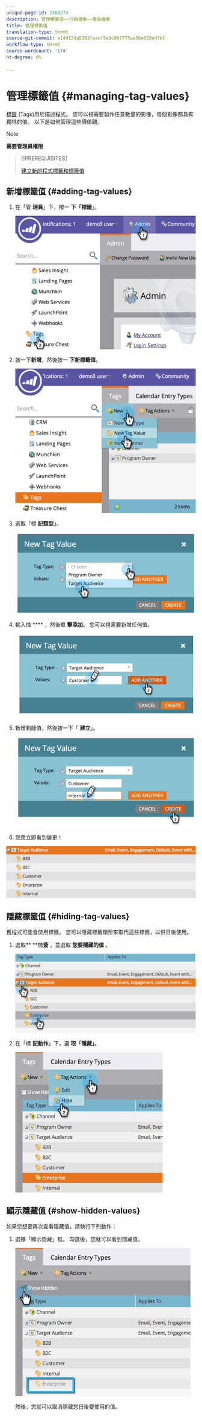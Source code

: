 ```yaml
---
unique-page-id: 2360274
description: 管理標籤值——行銷檔案——產品檔案
title: 管理標籤值
translation-type: tm+mt
source-git-commit: e149133a5383faaef5e9c9b7775ae36e633ed7b1
workflow-type: tm+mt
source-wordcount: '174'
ht-degree: 0%

---
```



# 管理標籤值 {#managing-tag-values}

[標籤](../../../product-docs/core-marketo-concepts/programs/working-with-programs/understanding-tags.md) (Tags)用於描述程式。 您可以視需要製作任意數量的影像，每個影像都具有獨特的值。 以下是如何管理這些價值觀。

>[!NOTE]
>
>**需要管理員權限**

>[!PREREQUISITES]
>
>[建立新的程式標籤和標籤值](create-a-new-program-tag-and-tag-values.md)

## 新增標籤值 {#adding-tag-values}

1. 在「管 **理員**」下，按一 **下「標籤**」。

   ![](assets/image2014-9-24-12-3a24-3a55.png)

1. 按一下**新增**，然後按一 **下新標籤值**。

   ![](assets/image2014-9-24-12-3a25-3a23.png)

1. 選取「標 **記類型」**。

   ![](assets/image2014-9-24-12-3a26-3a2.png)

1. 輸入值 **** ，然後單 **擊添加**。 您可以視需要新增任何值。

   ![](assets/image2014-9-24-12-3a26-3a27.png)

1. 新增剩餘值，然後按一下「 **建立**」。

   ![](assets/image2014-9-24-12-3a26-3a55.png)

1. 您應立即看到變更！

![](assets/image2014-9-24-12-3a27-3a34.png)

## 隱藏標籤值 {#hiding-tag-values}

舊程式可能會使用標籤。 您可以隱藏標籤類型來取代這些標籤，以供日後使用。

1. 選取** **標&#x200B;**簽** ，並選取 **您要隱藏的值** 。

   ![](assets/image2014-9-24-12-3a28-3a25.png)

1. 在「標 **記動作**」下，選 **取「隱藏」**。

   ![](assets/image2014-9-24-12-3a29-3a4.png)

## 顯示隱藏值 {#show-hidden-values}

如果您想要再次查看隱藏值，請執行下列動作：

1. 選擇「顯示隱藏」框。 勾選後，您就可以看到隱藏值。

   ![](assets/image2014-9-24-12-3a29-3a58.png)

   然後，您就可以取消隱藏您日後要使用的值。


